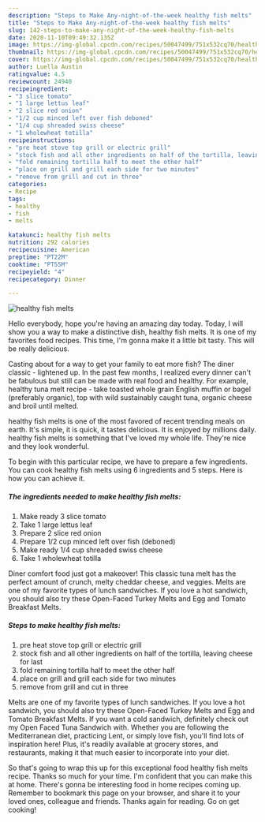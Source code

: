 ```yaml
---
description: "Steps to Make Any-night-of-the-week healthy fish melts"
title: "Steps to Make Any-night-of-the-week healthy fish melts"
slug: 142-steps-to-make-any-night-of-the-week-healthy-fish-melts
date: 2020-11-10T09:49:32.135Z
image: https://img-global.cpcdn.com/recipes/50047499/751x532cq70/healthy-fish-melts-recipe-main-photo.jpg
thumbnail: https://img-global.cpcdn.com/recipes/50047499/751x532cq70/healthy-fish-melts-recipe-main-photo.jpg
cover: https://img-global.cpcdn.com/recipes/50047499/751x532cq70/healthy-fish-melts-recipe-main-photo.jpg
author: Luella Austin
ratingvalue: 4.5
reviewcount: 24940
recipeingredient:
- "3 slice tomato"
- "1 large lettus leaf"
- "2 slice red onion"
- "1/2 cup minced left over fish deboned"
- "1/4 cup shreaded swiss cheese"
- "1 wholewheat totilla"
recipeinstructions:
- "pre heat stove top grill or electric grill"
- "stock fish and all other ingredients on half of the tortilla, leaving cheese for last"
- "fold remaining tortilla half to meet the other half"
- "place on grill and grill each side for two minutes"
- "remove from grill and cut in three"
categories:
- Recipe
tags:
- healthy
- fish
- melts

katakunci: healthy fish melts 
nutrition: 292 calories
recipecuisine: American
preptime: "PT22M"
cooktime: "PT55M"
recipeyield: "4"
recipecategory: Dinner

---
```



![healthy fish melts](https://img-global.cpcdn.com/recipes/50047499/751x532cq70/healthy-fish-melts-recipe-main-photo.jpg)

Hello everybody, hope you're having an amazing day today. Today, I will show you a way to make a distinctive dish, healthy fish melts. It is one of my favorites food recipes. This time, I'm gonna make it a little bit tasty. This will be really delicious.

Casting about for a way to get your family to eat more fish? The diner classic - lightened up. In the past few months, I realized every dinner can&#39;t be fabulous but still can be made with real food and healthy. For example, healthy tuna melt recipe - take toasted whole grain English muffin or bagel (preferably organic), top with wild sustainably caught tuna, organic cheese and broil until melted.

healthy fish melts is one of the most favored of recent trending meals on earth. It's simple, it is quick, it tastes delicious. It is enjoyed by millions daily. healthy fish melts is something that I've loved my whole life. They're nice and they look wonderful.


To begin with this particular recipe, we have to prepare a few ingredients. You can cook healthy fish melts using 6 ingredients and 5 steps. Here is how you can achieve it.

<!--inarticleads1-->

##### The ingredients needed to make healthy fish melts:

1. Make ready 3 slice tomato
1. Take 1 large lettus leaf
1. Prepare 2 slice red onion
1. Prepare 1/2 cup minced left over fish (deboned)
1. Make ready 1/4 cup shreaded swiss cheese
1. Take 1 wholewheat totilla


Diner comfort food just got a makeover! This classic tuna melt has the perfect amount of crunch, melty cheddar cheese, and veggies. Melts are one of my favorite types of lunch sandwiches. If you love a hot sandwich, you should also try these Open-Faced Turkey Melts and Egg and Tomato Breakfast Melts. 

<!--inarticleads2-->

##### Steps to make healthy fish melts:

1. pre heat stove top grill or electric grill
1. stock fish and all other ingredients on half of the tortilla, leaving cheese for last
1. fold remaining tortilla half to meet the other half
1. place on grill and grill each side for two minutes
1. remove from grill and cut in three


Melts are one of my favorite types of lunch sandwiches. If you love a hot sandwich, you should also try these Open-Faced Turkey Melts and Egg and Tomato Breakfast Melts. If you want a cold sandwich, definitely check out my Open Faced Tuna Sandwich with. Whether you are following the Mediterranean diet, practicing Lent, or simply love fish, you&#39;ll find lots of inspiration here! Plus, it&#39;s readily available at grocery stores, and restaurants, making it that much easier to incorporate into your diet. 

So that's going to wrap this up for this exceptional food healthy fish melts recipe. Thanks so much for your time. I'm confident that you can make this at home. There's gonna be interesting food in home recipes coming up. Remember to bookmark this page on your browser, and share it to your loved ones, colleague and friends. Thanks again for reading. Go on get cooking!
